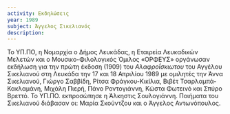 ```yaml
---
activity: Εκδηλώσεις
year: 1989
subject: Άγγελος Σικελιανός
description: 
---
```


Το ΥΠ.ΠΟ, η Νομαρχία ο Δήμος Λευκάδας, η Εταιρεία Λευκαδικών Μελετών και ο Μουσικο-Φιλολογικός Όμιλος «ΟΡΦΕΥΣ» οργάνωσαν εκδήλωση για την πρώτη έκδοση \(1909\) του *Αλαφροΐσκιωτου* του Αγγέλου Σικελιανού στη Λευκάδα την 17 και 18 Απριλίου 1989 με ομιλητές την Άννα Σικελιανού, Γιώργο Σαββίδη, Ρίτσα Φράγκου-Κικίλια, Βιβέτ Τσαρλαμπά-Κακλαμάνη, Μιχάλη Πιερή, Πάνο Ροντογιάννη, Κώστα Φωτεινό και Σπύρο Βρεττό. Το ΥΠ.ΠΟ. εκπροσώπησε η Άλκηστις Σουλογιάννη. Ποιήματα του Σικελιανού διάβασαν οι: Μαρία Σκούντζου και ο Άγγελος Αντωνόπουλος.
